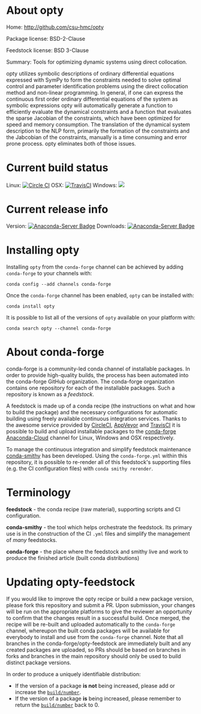 About opty
==========

Home: http://github.com/csu-hmc/opty

Package license: BSD-2-Clause

Feedstock license: BSD 3-Clause

Summary: Tools for optimizing dynamic systems using direct collocation.

opty utilizes symbolic descriptions of ordinary differential equations
expressed with SymPy to form the constraints needed to solve optimal
control and parameter identification problems using the direct collocation
method and non-linear programming. In general, if one can express the
continuous first order ordinary differential equations of the system as
symbolic expressions opty will automatically generate a function to
efficiently evaluate the dynamical constraints and a function that
evaluates the sparse Jacobian of the constraints, which have been optimized
for speed and memory consumption. The translation of the dynamical system
description to the NLP form, primarily the formation of the constraints and
the Jabcobian of the constraints, manually is a time consuming and error
prone process. opty eliminates both of those issues.


Current build status
====================

Linux: [![Circle CI](https://circleci.com/gh/conda-forge/opty-feedstock.svg?style=shield)](https://circleci.com/gh/conda-forge/opty-feedstock)
OSX: [![TravisCI](https://travis-ci.org/conda-forge/opty-feedstock.svg?branch=master)](https://travis-ci.org/conda-forge/opty-feedstock)
Windows: ![](https://cdn.rawgit.com/conda-forge/conda-smithy/90845bba35bec53edac7a16638aa4d77217a3713/conda_smithy/static/disabled.svg)

Current release info
====================
Version: [![Anaconda-Server Badge](https://anaconda.org/conda-forge/opty/badges/version.svg)](https://anaconda.org/conda-forge/opty)
Downloads: [![Anaconda-Server Badge](https://anaconda.org/conda-forge/opty/badges/downloads.svg)](https://anaconda.org/conda-forge/opty)

Installing opty
===============

Installing `opty` from the `conda-forge` channel can be achieved by adding `conda-forge` to your channels with:

```
conda config --add channels conda-forge
```

Once the `conda-forge` channel has been enabled, `opty` can be installed with:

```
conda install opty
```

It is possible to list all of the versions of `opty` available on your platform with:

```
conda search opty --channel conda-forge
```


About conda-forge
=================

conda-forge is a community-led conda channel of installable packages.
In order to provide high-quality builds, the process has been automated into the
conda-forge GitHub organization. The conda-forge organization contains one repository
for each of the installable packages. Such a repository is known as a *feedstock*.

A feedstock is made up of a conda recipe (the instructions on what and how to build
the package) and the necessary configurations for automatic building using freely
available continuous integration services. Thanks to the awesome service provided by
[CircleCI](https://circleci.com/), [AppVeyor](http://www.appveyor.com/)
and [TravisCI](https://travis-ci.org/) it is possible to build and upload installable
packages to the [conda-forge](https://anaconda.org/conda-forge)
[Anaconda-Cloud](http://docs.anaconda.org/) channel for Linux, Windows and OSX respectively.

To manage the continuous integration and simplify feedstock maintenance
[conda-smithy](http://github.com/conda-forge/conda-smithy) has been developed.
Using the ``conda-forge.yml`` within this repository, it is possible to re-render all of
this feedstock's supporting files (e.g. the CI configuration files) with ``conda smithy rerender``.


Terminology
===========

**feedstock** - the conda recipe (raw material), supporting scripts and CI configuration.

**conda-smithy** - the tool which helps orchestrate the feedstock.
                   Its primary use is in the construction of the CI ``.yml`` files
                   and simplify the management of *many* feedstocks.

**conda-forge** - the place where the feedstock and smithy live and work to
                  produce the finished article (built conda distributions)


Updating opty-feedstock
=======================

If you would like to improve the opty recipe or build a new
package version, please fork this repository and submit a PR. Upon submission,
your changes will be run on the appropriate platforms to give the reviewer an
opportunity to confirm that the changes result in a successful build. Once
merged, the recipe will be re-built and uploaded automatically to the
`conda-forge` channel, whereupon the built conda packages will be available for
everybody to install and use from the `conda-forge` channel.
Note that all branches in the conda-forge/opty-feedstock are
immediately built and any created packages are uploaded, so PRs should be based
on branches in forks and branches in the main repository should only be used to
build distinct package versions.

In order to produce a uniquely identifiable distribution:
 * If the version of a package **is not** being increased, please add or increase
   the [``build/number``](http://conda.pydata.org/docs/building/meta-yaml.html#build-number-and-string).
 * If the version of a package **is** being increased, please remember to return
   the [``build/number``](http://conda.pydata.org/docs/building/meta-yaml.html#build-number-and-string)
   back to 0.
